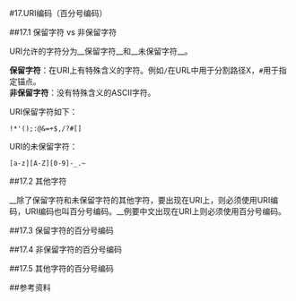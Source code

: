 #17.URI编码（百分号编码）
  
##17.1 保留字符 vs 非保留字符
  
URI允许的字符分为__保留字符__和__未保留字符__。

__保留字符__：在URI上有特殊含义的字符。例如`/`在URL中用于分割路径X，`#`用于指定锚点。<br>
__非保留字符__：没有特殊含义的ASCII字符。

URI保留字符如下：

```
!*'();:@&=+$,/?#[] 
```

URI的未保留字符：

```
[a-z][A-Z][0-9]-_.~
```

##17.2 其他字符

__除了保留字符和未保留字符的其他字符，要出现在URI上，则必须使用URI编码，URI编码也叫百分号编码。__例要中文出现在URI上则必须使用百分号编码。

##17.3 保留字符的百分号编码

##17.4 非保留字符的百分号编码

##17.5 其他字符的百分号编码

##参考资料
